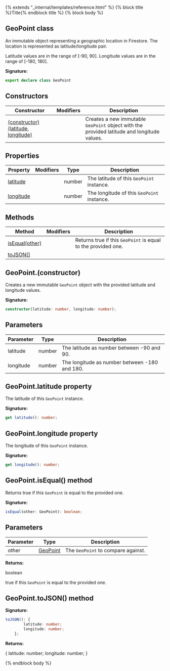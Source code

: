 {% extends "_internal/templates/reference.html" %}
{% block title %}Title{% endblock title %}
{% block body %}

## GeoPoint class

An immutable object representing a geographic location in Firestore. The location is represented as latitude/longitude pair.

Latitude values are in the range of \[-90, 90\]. Longitude values are in the range of \[-180, 180\].

<b>Signature:</b>

```typescript
export declare class GeoPoint 
```

## Constructors

|  Constructor | Modifiers | Description |
|  --- | --- | --- |
|  [(constructor)(latitude, longitude)](./firestore_lite.geopoint.md#geopointconstructor) |  | Creates a new immutable <code>GeoPoint</code> object with the provided latitude and longitude values. |

## Properties

|  Property | Modifiers | Type | Description |
|  --- | --- | --- | --- |
|  [latitude](./firestore_lite.geopoint.md#geopointlatitude_property) |  | number | The latitude of this <code>GeoPoint</code> instance. |
|  [longitude](./firestore_lite.geopoint.md#geopointlongitude_property) |  | number | The longitude of this <code>GeoPoint</code> instance. |

## Methods

|  Method | Modifiers | Description |
|  --- | --- | --- |
|  [isEqual(other)](./firestore_lite.geopoint.md#geopointisequal_method) |  | Returns true if this <code>GeoPoint</code> is equal to the provided one. |
|  [toJSON()](./firestore_lite.geopoint.md#geopointtojson_method) |  |  |

## GeoPoint.(constructor)

Creates a new immutable `GeoPoint` object with the provided latitude and longitude values.

<b>Signature:</b>

```typescript
constructor(latitude: number, longitude: number);
```

## Parameters

|  Parameter | Type | Description |
|  --- | --- | --- |
|  latitude | number | The latitude as number between -90 and 90. |
|  longitude | number | The longitude as number between -180 and 180. |

## GeoPoint.latitude property

The latitude of this `GeoPoint` instance.

<b>Signature:</b>

```typescript
get latitude(): number;
```

## GeoPoint.longitude property

The longitude of this `GeoPoint` instance.

<b>Signature:</b>

```typescript
get longitude(): number;
```

## GeoPoint.isEqual() method

Returns true if this `GeoPoint` is equal to the provided one.

<b>Signature:</b>

```typescript
isEqual(other: GeoPoint): boolean;
```

## Parameters

|  Parameter | Type | Description |
|  --- | --- | --- |
|  other | [GeoPoint](./firestore_lite.geopoint.md#geopoint_class) | The <code>GeoPoint</code> to compare against. |

<b>Returns:</b>

boolean

true if this `GeoPoint` is equal to the provided one.

## GeoPoint.toJSON() method

<b>Signature:</b>

```typescript
toJSON(): {
        latitude: number;
        longitude: number;
    };
```
<b>Returns:</b>

{ latitude: number; longitude: number; }

{% endblock body %}
